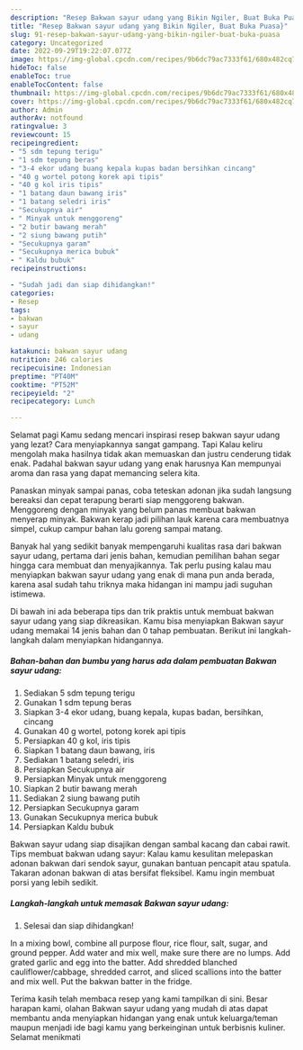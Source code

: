 ```yaml
---
description: "Resep Bakwan sayur udang yang Bikin Ngiler, Buat Buka Puasa}"
title: "Resep Bakwan sayur udang yang Bikin Ngiler, Buat Buka Puasa}"
slug: 91-resep-bakwan-sayur-udang-yang-bikin-ngiler-buat-buka-puasa
category: Uncategorized
date: 2022-09-29T19:22:07.077Z
image: https://img-global.cpcdn.com/recipes/9b6dc79ac7333f61/680x482cq70/bakwan-sayur-udang-foto-resep-utama.jpg
hideToc: false
enableToc: true
enableTocContent: false
thumbnail: https://img-global.cpcdn.com/recipes/9b6dc79ac7333f61/680x482cq70/bakwan-sayur-udang-foto-resep-utama.jpg
cover: https://img-global.cpcdn.com/recipes/9b6dc79ac7333f61/680x482cq70/bakwan-sayur-udang-foto-resep-utama.jpg
author: Admin
authorAv: notfound
ratingvalue: 3
reviewcount: 15
recipeingredient:
- "5 sdm tepung terigu"
- "1 sdm tepung beras"
- "3-4 ekor udang buang kepala kupas badan bersihkan cincang"
- "40 g wortel potong korek api tipis"
- "40 g kol iris tipis"
- "1 batang daun bawang iris"
- "1 batang seledri iris"
- "Secukupnya air"
- " Minyak untuk menggoreng"
- "2 butir bawang merah"
- "2 siung bawang putih"
- "Secukupnya garam"
- "Secukupnya merica bubuk"
- " Kaldu bubuk"
recipeinstructions:

- "Sudah jadi dan siap dihidangkan!"
categories:
- Resep
tags:
- bakwan
- sayur
- udang

katakunci: bakwan sayur udang 
nutrition: 246 calories
recipecuisine: Indonesian
preptime: "PT40M"
cooktime: "PT52M"
recipeyield: "2"
recipecategory: Lunch

---
```



Selamat pagi Kamu sedang mencari inspirasi resep bakwan sayur udang yang lezat? Cara menyiapkannya sangat gampang. Tapi Kalau keliru mengolah maka hasilnya tidak akan memuaskan dan justru cenderung tidak enak. Padahal bakwan sayur udang yang enak harusnya Kan mempunyai aroma dan rasa yang dapat memancing selera kita.


Panaskan minyak sampai panas, coba teteskan adonan jika sudah langsung bereaksi dan cepat terapung berarti siap menggoreng bakwan. Menggoreng dengan minyak yang belum panas membuat bakwan menyerap minyak. Bakwan kerap jadi pilihan lauk karena cara membuatnya simpel, cukup campur bahan lalu goreng sampai matang.

Banyak hal yang sedikit banyak mempengaruhi kualitas rasa dari bakwan sayur udang, pertama dari jenis bahan, kemudian pemilihan bahan segar hingga cara membuat dan menyajikannya. Tak perlu pusing kalau mau menyiapkan bakwan sayur udang yang enak di mana pun anda berada, karena asal sudah tahu triknya maka hidangan ini mampu jadi suguhan istimewa.


Di bawah ini ada beberapa tips dan trik praktis untuk membuat bakwan sayur udang yang siap dikreasikan. Kamu bisa menyiapkan Bakwan sayur udang memakai 14 jenis bahan dan 0 tahap pembuatan. Berikut ini langkah-langkah dalam menyiapkan hidangannya.

<!--inarticleads1-->

##### Bahan-bahan dan bumbu yang harus ada dalam pembuatan Bakwan sayur udang:

1. Sediakan 5 sdm tepung terigu
1. Gunakan 1 sdm tepung beras
1. Siapkan 3-4 ekor udang, buang kepala, kupas badan, bersihkan, cincang
1. Gunakan 40 g wortel, potong korek api tipis
1. Persiapkan 40 g kol, iris tipis
1. Siapkan 1 batang daun bawang, iris
1. Sediakan 1 batang seledri, iris
1. Persiapkan Secukupnya air
1. Persiapkan  Minyak untuk menggoreng
1. Siapkan 2 butir bawang merah
1. Sediakan 2 siung bawang putih
1. Persiapkan Secukupnya garam
1. Gunakan Secukupnya merica bubuk
1. Persiapkan  Kaldu bubuk


Bakwan sayur udang siap disajikan dengan sambal kacang dan cabai rawit. Tips membuat bakwan udang sayur: Kalau kamu kesulitan melepaskan adonan bakwan dari sendok sayur, gunakan bantuan pencapit atau spatula. Takaran adonan bakwan di atas bersifat fleksibel. Kamu ingin membuat porsi yang lebih sedikit. 

<!--inarticleads2-->

##### Langkah-langkah untuk memasak Bakwan sayur udang:


1. Selesai dan siap dihidangkan!

In a mixing bowl, combine all purpose flour, rice flour, salt, sugar, and ground pepper. Add water and mix well, make sure there are no lumps. Add grated garlic and egg into the batter. Add shredded blanched cauliflower/cabbage, shredded carrot, and sliced scallions into the batter and mix well. Put the bakwan batter in the fridge. 

Terima kasih telah membaca resep yang kami tampilkan di sini. Besar harapan kami, olahan Bakwan sayur udang yang mudah di atas dapat membantu anda menyiapkan hidangan yang enak untuk keluarga/teman maupun menjadi ide bagi kamu yang berkeinginan untuk berbisnis kuliner. Selamat menikmati
